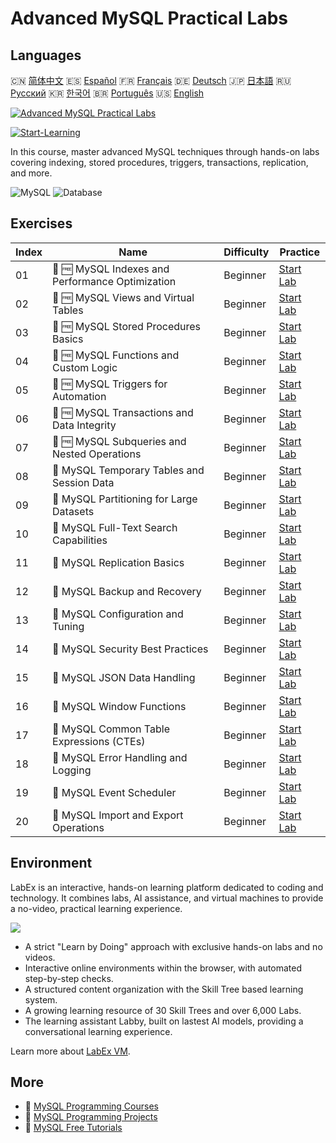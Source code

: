# Advanced MySQL Practical Labs

## Languages

🇨🇳 [简体中文](README_zh.md) 🇪🇸 [Español](README_es.md) 🇫🇷 [Français](README_fr.md) 🇩🇪 [Deutsch](README_de.md) 🇯🇵 [日本語](README_ja.md) 🇷🇺 [Русский](README_ru.md) 🇰🇷 [한국어](README_ko.md) 🇧🇷 [Português](README_pt.md) 🇺🇸 [English](README.md) 

[![Advanced MySQL Practical Labs](https://cover-creator.labex.io/advanced-mysql-practical-labs.png)](https://labex.io/courses/advanced-mysql-practical-labs)

[![Start-Learning](https://img.shields.io/badge/Start-Learning-whitesmoke?style=for-the-badge)](https://labex.io/courses/advanced-mysql-practical-labs)

In this course, master advanced MySQL techniques through hands-on labs covering indexing, stored procedures, triggers, transactions, replication, and more.

![MySQL](https://img.shields.io/badge/MySQL-whitesmoke?style=for-the-badge&logo=mysql)
![Database](https://img.shields.io/badge/Database-whitesmoke?style=for-the-badge&logo=database)


## Exercises

|   Index | Name                                             | Difficulty   | Practice                                                                                                                   |
|---------|--------------------------------------------------|--------------|----------------------------------------------------------------------------------------------------------------------------|
|      01 | 📖 🆓 MySQL Indexes and Performance Optimization | Beginner     | <a target='_blank' href='https://labex.io/tutorials/mysql-mysql-indexes-and-performance-optimization-550910'>Start Lab</a> |
|      02 | 📖 🆓 MySQL Views and Virtual Tables             | Beginner     | <a target='_blank' href='https://labex.io/tutorials/mysql-mysql-views-and-virtual-tables-550920'>Start Lab</a>             |
|      03 | 📖 🆓 MySQL Stored Procedures Basics             | Beginner     | <a target='_blank' href='https://labex.io/tutorials/mysql-mysql-stored-procedures-basics-550915'>Start Lab</a>             |
|      04 | 📖 🆓 MySQL Functions and Custom Logic           | Beginner     | <a target='_blank' href='https://labex.io/tutorials/mysql-mysql-functions-and-custom-logic-550908'>Start Lab</a>           |
|      05 | 📖 🆓 MySQL Triggers for Automation              | Beginner     | <a target='_blank' href='https://labex.io/tutorials/mysql-mysql-triggers-for-automation-550919'>Start Lab</a>              |
|      06 | 📖 🆓 MySQL Transactions and Data Integrity      | Beginner     | <a target='_blank' href='https://labex.io/tutorials/mysql-mysql-transactions-and-data-integrity-550918'>Start Lab</a>      |
|      07 | 📖 🆓 MySQL Subqueries and Nested Operations     | Beginner     | <a target='_blank' href='https://labex.io/tutorials/mysql-mysql-subqueries-and-nested-operations-550916'>Start Lab</a>     |
|      08 | 📖  MySQL Temporary Tables and Session Data      | Beginner     | <a target='_blank' href='https://labex.io/tutorials/mysql-mysql-temporary-tables-and-session-data-550917'>Start Lab</a>    |
|      09 | 📖  MySQL Partitioning for Large Datasets        | Beginner     | <a target='_blank' href='https://labex.io/tutorials/mysql-mysql-partitioning-for-large-datasets-550912'>Start Lab</a>      |
|      10 | 📖  MySQL Full-Text Search Capabilities          | Beginner     | <a target='_blank' href='https://labex.io/tutorials/mysql-mysql-full-text-search-capabilities-550907'>Start Lab</a>        |
|      11 | 📖  MySQL Replication Basics                     | Beginner     | <a target='_blank' href='https://labex.io/tutorials/mysql-mysql-replication-basics-550913'>Start Lab</a>                   |
|      12 | 📖  MySQL Backup and Recovery                    | Beginner     | <a target='_blank' href='https://labex.io/tutorials/mysql-mysql-backup-and-recovery-550902'>Start Lab</a>                  |
|      13 | 📖  MySQL Configuration and Tuning               | Beginner     | <a target='_blank' href='https://labex.io/tutorials/mysql-mysql-configuration-and-tuning-550904'>Start Lab</a>             |
|      14 | 📖  MySQL Security Best Practices                | Beginner     | <a target='_blank' href='https://labex.io/tutorials/mysql-mysql-security-best-practices-550914'>Start Lab</a>              |
|      15 | 📖  MySQL JSON Data Handling                     | Beginner     | <a target='_blank' href='https://labex.io/tutorials/mysql-mysql-json-data-handling-550911'>Start Lab</a>                   |
|      16 | 📖  MySQL Window Functions                       | Beginner     | <a target='_blank' href='https://labex.io/tutorials/mysql-mysql-window-functions-550921'>Start Lab</a>                     |
|      17 | 📖  MySQL Common Table Expressions (CTEs)        | Beginner     | <a target='_blank' href='https://labex.io/tutorials/mysql-mysql-common-table-expressions-ctes-550903'>Start Lab</a>        |
|      18 | 📖  MySQL Error Handling and Logging             | Beginner     | <a target='_blank' href='https://labex.io/tutorials/mysql-mysql-error-handling-and-logging-550905'>Start Lab</a>           |
|      19 | 📖  MySQL Event Scheduler                        | Beginner     | <a target='_blank' href='https://labex.io/tutorials/mysql-mysql-event-scheduler-550906'>Start Lab</a>                      |
|      20 | 📖  MySQL Import and Export Operations           | Beginner     | <a target='_blank' href='https://labex.io/tutorials/mysql-mysql-import-and-export-operations-550909'>Start Lab</a>         |

## Environment

LabEx is an interactive, hands-on learning platform dedicated to coding and technology. It combines labs, AI assistance, and virtual machines to provide a no-video, practical learning experience.

![](https://tutorial-screenshot.getvm.io/images/vm-1725247253.png)

- A strict "Learn by Doing" approach with exclusive hands-on labs and no videos.
- Interactive online environments within the browser, with automated step-by-step checks.
- A structured content organization with the Skill Tree based learning system.
- A growing learning resource of 30 Skill Trees and over 6,000 Labs.
- The learning assistant Labby, built on lastest AI models, providing a conversational learning experience.

Learn more about [LabEx VM](https://support.labex.io/using-labex/virtual-machine).

## More

- 🔗 [MySQL Programming Courses](https://github.com/labex-labs/awesome-programming-courses)
- 🔗 [MySQL Programming Projects](https://github.com/labex-labs/awesome-programming-projects)
- 🔗 [MySQL Free Tutorials](https://github.com/labex-labs/mysql-free-tutorials)

